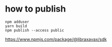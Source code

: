 
# how to publish 

```
npm adduser
yarn build 
npm publish --access public 
```

https://www.npmjs.com/package/@libraxavax/sdk

